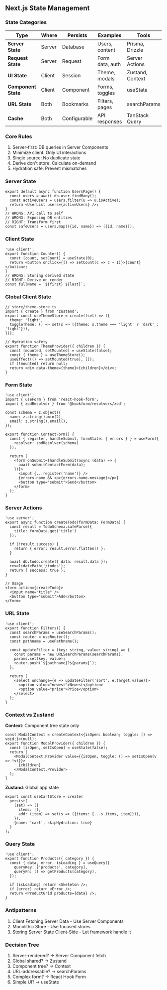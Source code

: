 ## Next.js State Management

### State Categories
| Type | Where | Persists | Examples | Tools |
|------|-------|----------|----------|-------|
| **Server State** | Server | Database | Users, content | Prisma, Drizzle |
| **Request State** | Server | Request | Form data, auth | Server Actions |
| **UI State** | Client | Session | Theme, modals | Zustand, Context |
| **Component State** | Client | Component | Forms, toggles | useState |
| **URL State** | Both | Bookmarks | Filters, pages | searchParams |
| **Cache** | Both | Configurable | API responses | TanStack Query |

### Core Rules
1. Server-first: DB queries in Server Components
2. Minimize client: Only UI interactions
3. Single source: No duplicate state
4. Derive don't store: Calculate on-demand
5. Hydration safe: Prevent mismatches

### Server State
```tsx
export default async function UsersPage() {
  const users = await db.user.findMany();
  const activeUsers = users.filter(u => u.isActive);
  return <UserList users={activeUsers} />;
}
// WRONG: API call to self
// WRONG: Exposing DB entities
// RIGHT: Transform first
const safeUsers = users.map(({id, name}) => ({id, name}));
```

### Client State
```tsx
'use client';
export function Counter() {
  const [count, setCount] = useState(0);
  return <button onClick={() => setCount(c => c + 1)}>{count}</button>;
}
// WRONG: Storing derived state
// RIGHT: Derive on render
const fullName = `${first} ${last}`;
```

### Global Client State
```tsx
// store/theme-store.ts
import { create } from 'zustand';
export const useThemeStore = create((set) => ({
  theme: 'light',
  toggleTheme: () => set(s => ({theme: s.theme === 'light' ? 'dark' : 'light'})),
}));

// Hydration safety
export function ThemeProvider({ children }) {
  const [mounted, setMounted] = useState(false);
  const { theme } = useThemeStore();
  useEffect(() => setMounted(true), []);
  if (!mounted) return null;
  return <div data-theme={theme}>{children}</div>;
}
```

### Form State
```tsx
'use client';
import { useForm } from 'react-hook-form';
import { zodResolver } from '@hookform/resolvers/zod';

const schema = z.object({
  name: z.string().min(2),
  email: z.string().email(),
});

export function ContactForm() {
  const { register, handleSubmit, formState: { errors } } = useForm({
    resolver: zodResolver(schema)
  });
  
  return (
    <form onSubmit={handleSubmit(async (data) => {
      await submitContactForm(data);
    })}>
      <input {...register('name')} />
      {errors.name && <p>{errors.name.message}</p>}
      <button type="submit">Send</button>
    </form>
  );
}
```

### Server Actions
```tsx
'use server';
export async function createTodo(formData: FormData) {
  const result = TodoSchema.safeParse({
    title: formData.get('title')
  });
  
  if (!result.success) {
    return { error: result.error.flatten() };
  }
  
  await db.todo.create({ data: result.data });
  revalidatePath('/todos');
  return { success: true };
}

// Usage
<form action={createTodo}>
  <input name="title" />
  <button type="submit">Add</button>
</form>
```

### URL State
```tsx
'use client';
export function Filters() {
  const searchParams = useSearchParams();
  const router = useRouter();
  const pathname = usePathname();
  
  const updateFilter = (key: string, value: string) => {
    const params = new URLSearchParams(searchParams);
    params.set(key, value);
    router.push(`${pathname}?${params}`);
  };
  
  return (
    <select onChange={e => updateFilter('sort', e.target.value)}>
      <option value="newest">Newest</option>
      <option value="price">Price</option>
    </select>
  );
}
```

### Context vs Zustand
**Context**: Component tree state only
```tsx
const ModalContext = createContext<{isOpen: boolean; toggle: () => void;}>(null);
export function ModalProvider({ children }) {
  const [isOpen, setIsOpen] = useState(false);
  return (
    <ModalContext.Provider value={{isOpen, toggle: () => setIsOpen(v => !v)}}>
      {children}
    </ModalContext.Provider>
  );
}
```

**Zustand**: Global app state
```tsx
export const useCartStore = create(
  persist(
    (set) => ({
      items: [],
      add: (item) => set(s => ({items: [...s.items, item]})),
    }),
    {name: 'cart', skipHydration: true}
  )
);
```

### Query State
```tsx
'use client';
export function Products({ category }) {
  const { data, error, isLoading } = useQuery({
    queryKey: ['products', category],
    queryFn: () => getProducts(category),
  });
  
  if (isLoading) return <Skeleton />;
  if (error) return <Error />;
  return <ProductGrid products={data} />;
}
```

### Antipatterns
1. Client Fetching Server Data - Use Server Components
2. Monolithic Store - Use focused stores
3. Storing Server State Client-Side - Let framework handle it

### Decision Tree
1. Server-rendered? → Server Component fetch
2. Global shared? → Zustand
3. Component tree? → Context
4. URL-addressable? → searchParams
5. Complex form? → React Hook Form
6. Simple UI? → useState